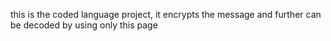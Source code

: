 this is the coded language project, it encrypts the message and further can be decoded by using only this page
